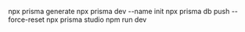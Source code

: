 npx prisma generate
npx prisma dev --name init
npx prisma db push --force-reset
npx prisma studio
npm run dev
